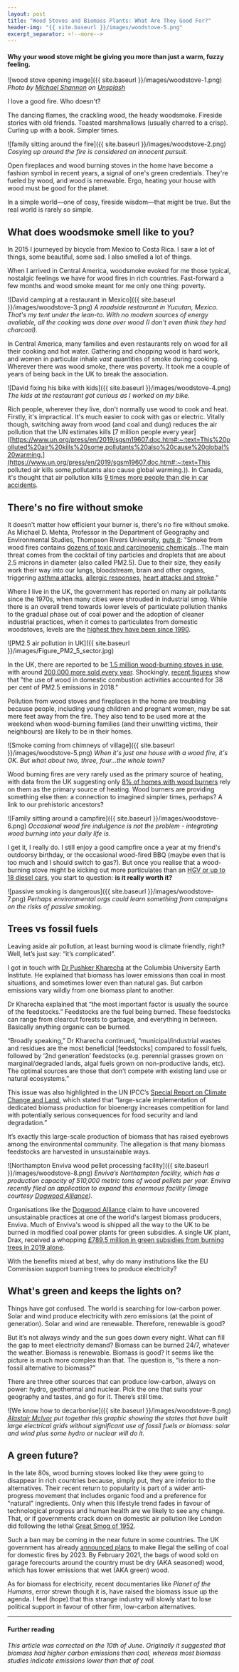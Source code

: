 ```yaml
---
layout: post
title: "Wood Stoves and Biomass Plants: What Are They Good For?"
header-img: "{{ site.baseurl }}/images/woodstove-5.png"
excerpt_separator: <!--more-->
---
```


#### Why your wood stove might be giving you more than just a warm, fuzzy feeling.

![wood stove opening image]({{ site.baseurl }}/images/woodstove-1.png)
*Photo by [Michael Shannon](https://unsplash.com/@mgshannon?utm_source=unsplash&utm_medium=referral&utm_content=creditCopyText) on [Unsplash](https://unsplash.com/?utm_source=unsplash&utm_medium=referral&utm_content=creditCopyText)*

I love a good fire. Who doesn't? 

The dancing flames, the crackling wood, the heady woodsmoke. Fireside stories with old friends. Toasted marshmallows (usually charred to a crisp). Curling up with a book. Simpler times.

<!--more-->

![family sitting around the fire]({{ site.baseurl }}/images/woodstove-2.png)
*Cosying up around the fire is considered an innocent pursuit.*

Open fireplaces and wood burning stoves in the home have become a fashion symbol in recent years, a signal of one's green credentials. They're fueled by wood, and wood is renewable. Ergo, heating your house with wood must be good for the planet.

In a simple world⁠—one of cosy, fireside wisdom⁠—that might be true. But the real world is rarely so simple.

<!--more-->

## What does woodsmoke smell like to you?

In 2015 I journeyed by bicycle from Mexico to Costa Rica. I saw a lot of things, some beautiful, some sad. I also smelled a lot of things. 

When I arrived in Central America, woodsmoke evoked for me those typical, nostalgic feelings we have for wood fires in rich countries. Fast-forward a few months and wood smoke meant for me only one thing: poverty. 

![David camping at a restaurant in Mexico]({{ site.baseurl }}/images/woodstove-3.png)
*A roadside restaurant in Yucutan, Mexico. That's my tent under the lean-to. With no modern sources of energy available, all the cooking was done over wood (I don't even think they had charcoal).*

In Central America, many families and even restaurants rely on wood for all their cooking and hot water. Gathering and chopping wood is hard work, and women in particular inhale *vast* quantities of smoke during cooking. Wherever there was wood smoke, there was poverty. It took me a couple of years of being back in the UK to break the association.

![David fixing his bike with kids]({{ site.baseurl }}/images/woodstove-4.png)
*The kids at the restaurant got curious as I worked on my bike.*

Rich people, wherever they live, don't normally use wood to cook and heat. Firstly, it's impractical. It's much easier to cook with gas or electric. Vitally though, switching away from wood (and coal and dung) reduces the air pollution that the UN estimates kills [7 million people every year]([https://www.un.org/press/en/2019/sgsm19607.doc.htm#:~:text=This%20polluted%20air%20kills%20some,pollutants%20also%20cause%20global%20warming.](https://www.un.org/press/en/2019/sgsm19607.doc.htm#:~:text=This polluted air kills some,pollutants also cause global warming.)). In Canada, it's thought that air pollution kills [9 times more people than die in car accidents](https://www.cmaj.ca/content/185/18/1557).

## There's no fire without smoke

It doesn't matter how efficient your burner is, there's no fire without smoke. As Michael D. Mehta, Professor in the Department of Geography and Environmental Studies, Thompson Rivers University, [puts it](https://theconversation.com/blame-wood-burning-stoves-for-winter-air-pollution-and-health-threats-110662): "Smoke from wood fires contains [dozens of toxic and carcinogenic chemicals](https://doi.org/10.1016/j.atmosenv.2016.11.048)...The main threat comes from the cocktail of tiny particles and droplets that are about 2.5 microns in diameter (also called PM2.5). Due to their size, they easily work their way into our lungs, bloodstream, brain and other organs, triggering [asthma attacks](https://www.doi.org/10.1111/resp.12108), [allergic responses](https://www.doi.org/10.1016/j.jaci.2005.11.046), [heart attacks and stroke](https://www.doi.org/10.1016/j.amjcard.2005.08.061)."

Where I live in the UK, the government has reported on many air pollutants since the 1970s, when many cities were shrouded in industrial smog. While there is an overall trend towards lower levels of particulate pollution thanks to the gradual phase out of coal power and the adoption of cleaner industrial practices, when it comes to particulates from domestic woodstoves, levels are the [highest they have been since 1990](https://www.gov.uk/government/publications/emissions-of-air-pollutants/emissions-of-air-pollutants-in-the-uk-1970-to-2018-particulate-matter-pm10-and-pm25#trends-in-total-annual-emissions-of-pm10-and-pm25-in-the-uk-1970-to-2018).

![PM2.5 air pollution in UK]({{ site.baseurl }}/images/Figure_PM2_5_sector.jpg)

In the UK, there are reported to be [1.5 million wood-burning stoves in use](https://inews.co.uk/news/environment/wood-burning-stoves-trend-pollution-domestic-heating-398075), with around [200,000 more sold every year](http://www.stoveindustryalliance.com/newsarticle/?LatestNews_ID=10000&pPK=618f83d6-c438-4b35-9515-8c3b1aa76bf9). Shockingly, [recent figures](https://www.gov.uk/government/publications/emissions-of-air-pollutants/emissions-of-air-pollutants-in-the-uk-1970-to-2018-particulate-matter-pm10-and-pm25#trends-in-total-annual-emissions-of-pm10-and-pm25-in-the-uk-1970-to-2018) show that "the use of wood in domestic combustion activities accounted for 38 per cent of PM2.5 emissions in 2018." 

Pollution from wood stoves and fireplaces in the home are troubling because people, including young children and pregnant women, may be sat mere feet away from the fire. They also tend to be used more at the weekend when wood-burning families (and their unwitting victims, their neighbours) are likely to be in their homes.

![Smoke coming from chimneys of village]({{ site.baseurl }}/images/woodstove-5.png)
*When it's just one house with a wood fire, it's OK. But what about two, three, four...the whole town?*

Wood burning fires are very rarely used as the primary source of heating, with data from the UK suggesting only [8% of homes with wood burners](https://uk-air.defra.gov.uk/assets/documents/reports/cat11/1708081027_170807_AQEG_Biomass_report.pdf) rely on them as the primary source of heating. Wood burners are providing something else then: a connection to imagined simpler times, perhaps? A link to our prehistoric ancestors? 

![Family sitting around a campfire]({{ site.baseurl }}/images/woodstove-6.png)
*Occasional wood fire indulgence is not the problem - integrating wood burning into your daily life is.*

I get it, I really do. I still enjoy a good campfire once a year at my friend's outdoorsy birthday, or the occasional wood-fired BBQ (maybe even that is too much and I should switch to gas?). But once you realise that a wood-burning stove might be kicking out more particulates than an [HGV or up to 18 diesel cars](https://uk-air.defra.gov.uk/assets/documents/reports/cat11/1708081027_170807_AQEG_Biomass_report.pdf), you start to question: **is it really worth it?**

![passive smoking is dangerous]({{ site.baseurl }}/images/woodstove-7.png)
*Perhaps environmental orgs could learn something from campaigns on the risks of passive smoking.*

## Trees vs fossil fuels

Leaving aside air pollution, at least burning wood is climate friendly, right? Well, let’s just say: “it’s complicated”.

I got in touch with [Dr Pushker Kharecha](https://www.earth.columbia.edu/users/profile/pushker-a-kharecha) at the Columbia University Earth Institute. He explained that biomass has lower emissions than coal in most situations, and sometimes lower even than natural gas. But carbon emissions vary wildly from one biomass plant to another.

Dr Kharecha explained that “the most important factor is usually the source of the feedstocks.” Feedstocks are the fuel being burned. These feedstocks can range from clearcut forests to garbage, and everything in between. Basically anything organic can be burned.

“Broadly speaking,” Dr Kharecha continued, “municipal/industrial wastes and residues are the most beneficial [feedstocks] compared to fossil fuels, followed by ‘2nd generation’ feedstocks (e.g. perennial grasses grown on marginal/degraded lands, algal fuels grown on non-productive lands, etc). The optimal sources are those that don’t compete with existing land use or natural ecosystems.”

This issue was also highlighted in the UN IPCC’s [Special Report on Climate Change and Land](https://www.ipcc.ch/site/assets/uploads/sites/4/2019/11/03_Technical-Summary-TS.pdf), which stated that “large-scale implementation of dedicated biomass production for bioenergy increases competition for land with potentially serious consequences for food security and land degradation.”

It’s exactly this large-scale production of biomass that has raised eyebrows among the environmental community. The allegation is that many biomass feedstocks are harvested in unsustainable ways.

![Northampton Enviva wood pellet processing facility]({{ site.baseurl }}/images/woodstove-8.png)
*Enviva’s Northampton facility, which has a production capacity of 510,000 metric tons of wood pellets per year. Enviva recently filed an application to expand this enormous facility (Image courtesy [Dogwood Alliance](https://www.dogwoodalliance.org/2019/04/a-thousand-foot-view-of-industrial-logging/)).*

Organisations like the [Dogwood Alliance](https://www.dogwoodalliance.org/2019/04/a-thousand-foot-view-of-industrial-logging/) claim to have uncovered unsustainable practices at one of the world's largest biomass producers, Enviva. Much of Enviva's wood is shipped all the way to the UK to be burned in modified coal power plants for green subsidies. A single UK plant, Drax, received a whopping [£789.5 million in green subsidies from burning trees in 2019 alone](https://www.biofuelwatch.org.uk/axedrax-campaign/#C3).

With the benefits mixed at best, why do many institutions like the EU Commission support burning trees to produce electricity?

## What's green and keeps the lights on?

Things have got confused. The world is searching for low-carbon power. Solar and wind produce electricity with zero emissions (at the point of generation). Solar and wind are renewable. Therefore, renewable is good?

But it’s not always windy and the sun goes down every night. What can fill the gap to meet electricity demand? Biomass can be burned 24/7, whatever the weather. Biomass is renewable. Biomass is good? It seems like the picture is much more complex than that. The question is, “is there a non-fossil alternative to biomass?”

There are three other sources that can produce low-carbon, always on power: hydro, geothermal and nuclear. Pick the one that suits your geography and tastes, and go for it. There’s still time.

![We know how to decarbonise]({{ site.baseurl }}/images/woodstove-9.png)
*[Alastair McIvor](https://poetandengineer.com/2019/02/13/we-know-how-to-do-this/) put together this graphic showing the states that have built large electrical grids without significant use of fossil fuels or biomass: solar and wind plus some hydro or nuclear will do it.*

## A green future?

In the late 80s, wood burning stoves looked like they were going to disappear in rich countries because, simply put, they are inferior to the alternatives. Their recent return to popularity is part of a wider anti-progress movement that includes organic food and a preference for "natural" ingredients. Only when this lifestyle trend fades in favour of technological progress and human health are we likely to see any change. That, or if governments crack down on domestic air pollution like London did following the lethal [Great Smog of 1952](https://en.wikipedia.org/wiki/Clean_Air_Act_1956).

Such a ban may be coming in the near future in some countries. The UK government has already [announced plans](https://www.bbc.co.uk/news/uk-51581817) to make illegal the selling of coal for domestic fires by 2023. By February 2021, the bags of wood sold on garage forecourts around the country must be dry (AKA seasoned) wood, which has lower emissions that wet (AKA green) wood.

As for biomass for electricity, recent documentaries like *Planet of the Humans*, error strewn though it is, have raised the biomass issue up the agenda. I feel (hope) that this strange industry will slowly start to lose political support in favour of other firm, low-carbon alternatives.

----

#### Further reading

*This article was corrected on the 10th of June. Originally it suggested that biomass had higher carbon emissions than coal, whereas most biomass studies indicate emissions lower than that of coal.*
